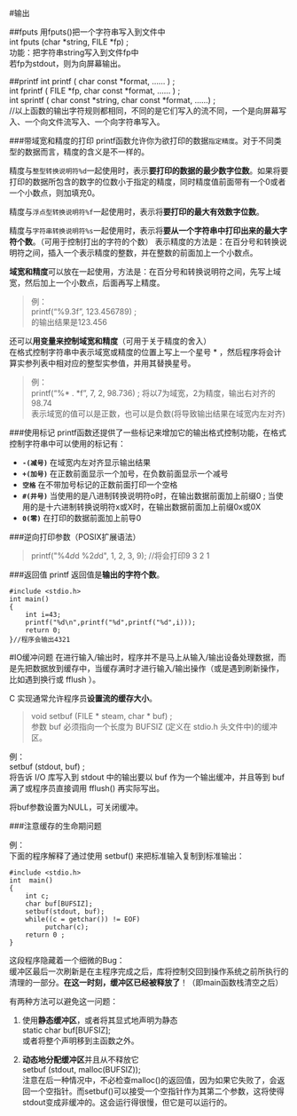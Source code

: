 
#输出


##fputs
用fputs()把一个字符串写入到文件中  
int  fputs (char *string,  FILE *fp)  ;  
功能：把字符串string写入到文件fp中  
若fp为stdout，则为向屏幕输出。

##printf
int printf ( char const *format, …… ) ;   
int fprintf ( FILE *fp, char const *format, …… ) ;  
int sprintf ( char const *string, char const *format, ……) ;  
//以上函数的输出字符规则都相同，不同的是它们写入的流不同，一个是向屏幕写入、一个向文件流写入、一个向字符串写入。

###带域宽和精度的打印
printf函数允许你为欲打印的数据`指定精度`。对于不同类型的数据而言，精度的含义是不一样的。   

精度与`整型转换说明符%d`一起使用时，表示**要打印的数据的最少数字位数**。如果将要打印的数据所包含的数字的位数小于指定的精度，同时精度值前面带有一个0或者一个小数点，则加填充0。

精度与`浮点型转换说明符%f`一起使用时，表示将**要打印的最大有效数字位数**。

精度与`字符串转换说明符%s`一起使用时，表示将**要从一个字符串中打印出来的最大字符个数**。（可用于控制打出的字符的个数）
表示精度的方法是：在百分号和转换说明符之间，插入一个表示精度的整数，并在整数的前面加上一个小数点。
 
**域宽和精度**可以放在一起使用，方法是：在百分号和转换说明符之间，先写上域宽，然后加上一个小数点，后面再写上精度。   
>例：   
printf(“%9.3f”, 123.456789) ;   
的输出结果是123.456  
 
还可以**用变量来控制域宽和精度**（可用于关于精度的舍入）  
在格式控制字符串中表示域宽或精度的位置上写上一个星号 * ，然后程序将会计算实参列表中相对应的整型实参值，并用其替换星号。   
>例：  
printf(“%* . *f”, 7, 2, 98.736) ; 将以7为域宽，2为精度，输出右对齐的98.74  
表示域宽的值可以是正数，也可以是负数(将导致输出结果在域宽内左对齐)
 
###使用标记
printf函数还提供了一些标记来增加它的输出格式控制功能，在格式控制字符串中可以使用的标记有： 
 
- **`-(减号)`**  在域宽内左对齐显示输出结果  
- **`+(加号)`**  在正数前面显示一个加号，在负数前面显示一个减号  
- **`空格`**     在不带加号标记的正数前面打印一个空格    
- **`#(井号)`**  当使用的是八进制转换说明符o时，在输出数据前面加上前缀0 ; 当使用的是十六进制转换说明符x或X时，在输出数据前面加上前缀0x或0X  
- **`0(零)`**    在打印的数据前面加上前导0
 
###逆向打印参数（POSIX扩展语法）
>printf("%4$d %3$d %2$d %1$d", 1, 2, 3, 9);      //将会打印9 3 2 1

###返回值
printf 返回值是**输出的字符个数**。

```
#include <stdio.h>
int main()
{
    int i=43;
    printf("%d\n",printf("%d",printf("%d",i)));
    return 0;
}//程序会输出4321
```

#IO缓冲问题
在进行输入/输出时，程序并不是马上从输入/输出设备处理数据，而是先把数据放到缓存中，当缓存满时才进行输入/输出操作（或是遇到刷新操作，比如遇到换行或 fflush ）。

C 实现通常允许程序员**设置流的缓存大小**。

>void setbuf (FILE * steam, char * buf) ;  
参数 buf 必须指向一个长度为 BUFSIZ (定义在 stdio.h 头文件中)的缓冲区。

例：  
setbuf (stdout, buf) ;  
将告诉 I/O 库写入到 stdout 中的输出要以 buf 作为一个输出缓冲，并且等到 buf 满了或程序员直接调用 fflush() 再实际写出。

将buf参数设置为NULL，可关闭缓冲。

###注意缓存的生命期问题

例：  
下面的程序解释了通过使用 setbuf() 来把标准输入复制到标准输出：
  
```
#include <stdio.h>  
int  main()  
{      
    int c;    
    char buf[BUFSIZ];       
    setbuf(stdout, buf);    
    while((c = getchar()) != EOF)          
         putchar(c);   
    return 0 ;  
}    
```
这段程序隐藏着一个细微的Bug：  
缓冲区最后一次刷新是在主程序完成之后，库将控制交回到操作系统之前所执行的清理的一部分。**在这一时刻，缓冲区已经被释放了**！（即main函数栈清空之后）

有两种方法可以避免这一问题：  

1. 使用**静态缓冲区**，或者将其显式地声明为静态  
static char buf[BUFSIZ];  
或者将整个声明移到主函数之外。
  
2. **动态地分配缓冲区**并且从不释放它  
setbuf (stdout, malloc(BUFSIZ));  
注意在后一种情况中，不必检查malloc()的返回值，因为如果它失败了，会返回一个空指针。而setbuf()可以接受一个空指针作为其第二个参数，这将使得stdout变成非缓冲的。这会运行得很慢，但它是可以运行的。















